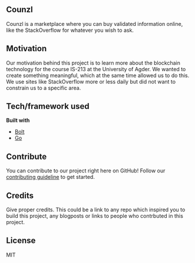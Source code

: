 ## Counzl
Counzl is a marketplace where you can buy validated information online, like the StackOverflow for whatever you wish to ask.

## Motivation
Our motivation behind this project is to learn more about the blockchain technology for the course IS-213 at the University of Agder. We wanted to create something meaningful, which at the same time allowed us to do this. We use sites like StackOverflow more or less daily but did not want to constrain us to a specific area.

## Tech/framework used

<b>Built with</b>
- [Bolt](https://github.com/boltdb/bolt)
- [Go](https://github.com/golang)

## Contribute
You can contribute to our project right here on GitHub! 
Follow our [contributing guideline](https://github.com/#) to get started.

## Credits
Give proper credits. This could be a link to any repo which inspired you to build this project, any blogposts or links to people who contrbuted in this project. 

## License

MIT
